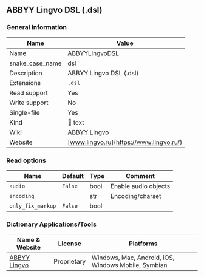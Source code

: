
## ABBYY Lingvo DSL (.dsl) ##

### General Information ###
Name | Value
---- | -------
Name | ABBYYLingvoDSL
snake_case_name | dsl
Description | ABBYY Lingvo DSL (.dsl)
Extensions | `.dsl`
Read support | Yes
Write support | No
Single-file | Yes
Kind | 📝 text
Wiki | [ABBYY Lingvo](https://ru.wikipedia.org/wiki/ABBYY_Lingvo)
Website | [www.lingvo.ru](https://www.lingvo.ru/)


### Read options ###
Name | Default | Type | Comment
---- | ------- | ---- | -------
`audio` | `False` | bool | Enable audio objects
`encoding` |  | str | Encoding/charset
`only_fix_markup` | `False` | bool | 




### Dictionary Applications/Tools ###
Name & Website | License | Platforms
-------------- | ------- | ---------
[ABBYY Lingvo](https://www.lingvo.ru/) | Proprietary | Windows, Mac, Android, iOS, Windows Mobile, Symbian
